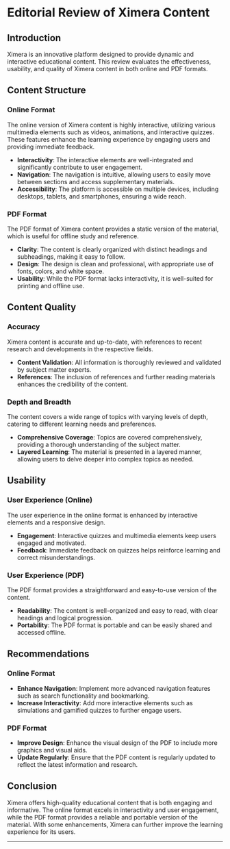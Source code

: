 # Editorial Review of Ximera Content

## Introduction
Ximera is an innovative platform designed to provide dynamic and interactive educational content. This review evaluates the effectiveness, usability, and quality of Ximera content in both online and PDF formats.

## Content Structure

### Online Format
The online version of Ximera content is highly interactive, utilizing various multimedia elements such as videos, animations, and interactive quizzes. These features enhance the learning experience by engaging users and providing immediate feedback.

- **Interactivity**: The interactive elements are well-integrated and significantly contribute to user engagement.
- **Navigation**: The navigation is intuitive, allowing users to easily move between sections and access supplementary materials.
- **Accessibility**: The platform is accessible on multiple devices, including desktops, tablets, and smartphones, ensuring a wide reach.

### PDF Format
The PDF format of Ximera content provides a static version of the material, which is useful for offline study and reference. 

- **Clarity**: The content is clearly organized with distinct headings and subheadings, making it easy to follow.
- **Design**: The design is clean and professional, with appropriate use of fonts, colors, and white space.
- **Usability**: While the PDF format lacks interactivity, it is well-suited for printing and offline use.

## Content Quality

### Accuracy
Ximera content is accurate and up-to-date, with references to recent research and developments in the respective fields.

- **Content Validation**: All information is thoroughly reviewed and validated by subject matter experts.
- **References**: The inclusion of references and further reading materials enhances the credibility of the content.

### Depth and Breadth
The content covers a wide range of topics with varying levels of depth, catering to different learning needs and preferences.

- **Comprehensive Coverage**: Topics are covered comprehensively, providing a thorough understanding of the subject matter.
- **Layered Learning**: The material is presented in a layered manner, allowing users to delve deeper into complex topics as needed.

## Usability

### User Experience (Online)
The user experience in the online format is enhanced by interactive elements and a responsive design.

- **Engagement**: Interactive quizzes and multimedia elements keep users engaged and motivated.
- **Feedback**: Immediate feedback on quizzes helps reinforce learning and correct misunderstandings.

### User Experience (PDF)
The PDF format provides a straightforward and easy-to-use version of the content.

- **Readability**: The content is well-organized and easy to read, with clear headings and logical progression.
- **Portability**: The PDF format is portable and can be easily shared and accessed offline.

## Recommendations

### Online Format
- **Enhance Navigation**: Implement more advanced navigation features such as search functionality and bookmarking.
- **Increase Interactivity**: Add more interactive elements such as simulations and gamified quizzes to further engage users.

### PDF Format
- **Improve Design**: Enhance the visual design of the PDF to include more graphics and visual aids.
- **Update Regularly**: Ensure that the PDF content is regularly updated to reflect the latest information and research.

## Conclusion
Ximera offers high-quality educational content that is both engaging and informative. The online format excels in interactivity and user engagement, while the PDF format provides a reliable and portable version of the material. With some enhancements, Ximera can further improve the learning experience for its users.

---
